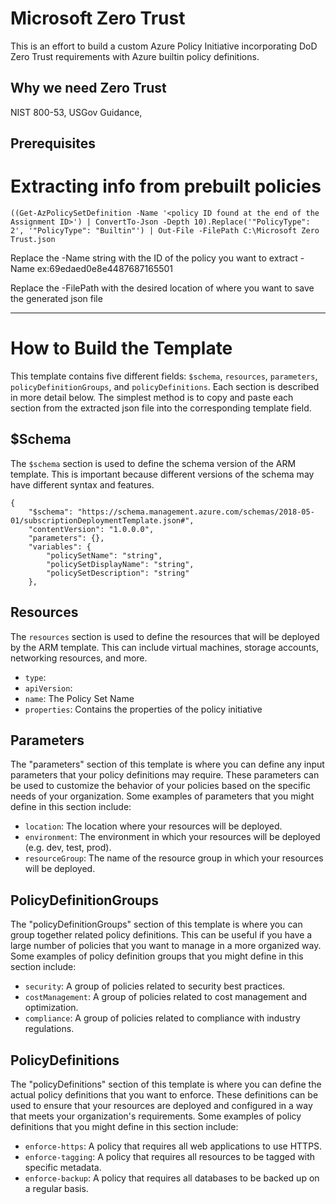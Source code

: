 # Microsoft Zero Trust
This is an effort to build a custom Azure Policy Initiative incorporating DoD Zero Trust requirements with Azure builtin policy definitions.   

## Why we need Zero Trust
NIST 800-53, USGov Guidance, 

## Prerequisites 

# Extracting info from prebuilt policies 

```
((Get-AzPolicySetDefinition -Name '<policy ID found at the end of the Assignment ID>') | ConvertTo-Json -Depth 10).Replace('"PolicyType": 2', '"PolicyType": "Builtin"') | Out-File -FilePath C:\Microsoft Zero Trust.json
```
Replace the -Name string with the ID of the policy you want to extract
-Name ex:69edaed0e8e4487687165501

Replace the -FilePath with the desired location of where you want to save the generated json file

---

# How to Build the Template

This template contains five different fields: `$schema`, `resources`, `parameters`, `policyDefinitionGroups`, and `policyDefinitions`. Each section is described in more detail below.
The simplest method is to copy and paste each section from the extracted json file into the corresponding template field.

## $Schema
The `$schema` section is used to define the schema version of the ARM template. This is important because different versions of the schema may have different syntax and features.

```
{
    "$schema": "https://schema.management.azure.com/schemas/2018-05-01/subscriptionDeploymentTemplate.json#",
    "contentVersion": "1.0.0.0",
    "parameters": {},
    "variables": {
        "policySetName": "string",
        "policySetDisplayName": "string",
        "policySetDescription": "string"
    },
```

## Resources

The `resources` section is used to define the resources that will be deployed by the ARM template. This can include virtual machines, storage accounts, networking resources, and more.

- `type`:
- `apiVersion`:
- `name`: The Policy Set Name
- `properties`: Contains the properties of the policy initiative

## Parameters

The "parameters" section of this template is where you can define any input parameters that your policy definitions may require. These parameters can be used to customize the behavior of your policies based on the specific needs of your organization. Some examples of parameters that you might define in this section include:

- `location`: The location where your resources will be deployed.
- `environment`: The environment in which your resources will be deployed (e.g. dev, test, prod).
- `resourceGroup`: The name of the resource group in which your resources will be deployed.

## PolicyDefinitionGroups

The "policyDefinitionGroups" section of this template is where you can group together related policy definitions. This can be useful if you have a large number of policies that you want to manage in a more organized way. Some examples of policy definition groups that you might define in this section include:

- `security`: A group of policies related to security best practices.
- `costManagement`: A group of policies related to cost management and optimization.
- `compliance`: A group of policies related to compliance with industry regulations.

## PolicyDefinitions

The "policyDefinitions" section of this template is where you can define the actual policy definitions that you want to enforce. These definitions can be used to ensure that your resources are deployed and configured in a way that meets your organization's requirements. Some examples of policy definitions that you might define in this section include:

- `enforce-https`: A policy that requires all web applications to use HTTPS.
- `enforce-tagging`: A policy that requires all resources to be tagged with specific metadata.
- `enforce-backup`: A policy that requires all databases to be backed up on a regular basis.
